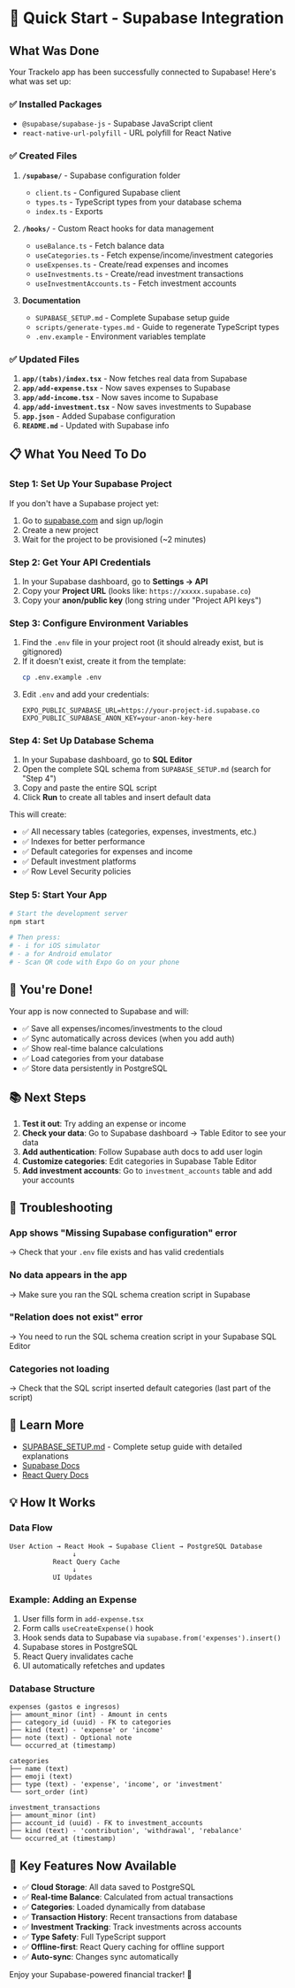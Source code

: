 # 🚀 Quick Start - Supabase Integration

## What Was Done

Your Trackelo app has been successfully connected to Supabase! Here's what was set up:

### ✅ Installed Packages
- `@supabase/supabase-js` - Supabase JavaScript client
- `react-native-url-polyfill` - URL polyfill for React Native

### ✅ Created Files
1. **`/supabase/`** - Supabase configuration folder
   - `client.ts` - Configured Supabase client
   - `types.ts` - TypeScript types from your database schema
   - `index.ts` - Exports

2. **`/hooks/`** - Custom React hooks for data management
   - `useBalance.ts` - Fetch balance data
   - `useCategories.ts` - Fetch expense/income/investment categories
   - `useExpenses.ts` - Create/read expenses and incomes
   - `useInvestments.ts` - Create/read investment transactions
   - `useInvestmentAccounts.ts` - Fetch investment accounts

3. **Documentation**
   - `SUPABASE_SETUP.md` - Complete Supabase setup guide
   - `scripts/generate-types.md` - Guide to regenerate TypeScript types
   - `.env.example` - Environment variables template

### ✅ Updated Files
1. **`app/(tabs)/index.tsx`** - Now fetches real data from Supabase
2. **`app/add-expense.tsx`** - Now saves expenses to Supabase
3. **`app/add-income.tsx`** - Now saves income to Supabase
4. **`app/add-investment.tsx`** - Now saves investments to Supabase
5. **`app.json`** - Added Supabase configuration
6. **`README.md`** - Updated with Supabase info

## 📋 What You Need To Do

### Step 1: Set Up Your Supabase Project

If you don't have a Supabase project yet:

1. Go to [supabase.com](https://supabase.com) and sign up/login
2. Create a new project
3. Wait for the project to be provisioned (~2 minutes)

### Step 2: Get Your API Credentials

1. In your Supabase dashboard, go to **Settings → API**
2. Copy your **Project URL** (looks like: `https://xxxxx.supabase.co`)
3. Copy your **anon/public key** (long string under "Project API keys")

### Step 3: Configure Environment Variables

1. Find the `.env` file in your project root (it should already exist, but is gitignored)
2. If it doesn't exist, create it from the template:
   ```bash
   cp .env.example .env
   ```
3. Edit `.env` and add your credentials:
   ```
   EXPO_PUBLIC_SUPABASE_URL=https://your-project-id.supabase.co
   EXPO_PUBLIC_SUPABASE_ANON_KEY=your-anon-key-here
   ```

### Step 4: Set Up Database Schema

1. In your Supabase dashboard, go to **SQL Editor**
2. Open the complete SQL schema from `SUPABASE_SETUP.md` (search for "Step 4")
3. Copy and paste the entire SQL script
4. Click **Run** to create all tables and insert default data

This will create:
- ✅ All necessary tables (categories, expenses, investments, etc.)
- ✅ Indexes for better performance
- ✅ Default categories for expenses and income
- ✅ Default investment platforms
- ✅ Row Level Security policies

### Step 5: Start Your App

```bash
# Start the development server
npm start

# Then press:
# - i for iOS simulator
# - a for Android emulator
# - Scan QR code with Expo Go on your phone
```

## 🎉 You're Done!

Your app is now connected to Supabase and will:
- ✅ Save all expenses/incomes/investments to the cloud
- ✅ Sync automatically across devices (when you add auth)
- ✅ Show real-time balance calculations
- ✅ Load categories from your database
- ✅ Store data persistently in PostgreSQL

## 📚 Next Steps

1. **Test it out**: Try adding an expense or income
2. **Check your data**: Go to Supabase dashboard → Table Editor to see your data
3. **Add authentication**: Follow Supabase auth docs to add user login
4. **Customize categories**: Edit categories in Supabase Table Editor
5. **Add investment accounts**: Go to `investment_accounts` table and add your accounts

## 🐛 Troubleshooting

### App shows "Missing Supabase configuration" error
→ Check that your `.env` file exists and has valid credentials

### No data appears in the app
→ Make sure you ran the SQL schema creation script in Supabase

### "Relation does not exist" error
→ You need to run the SQL schema creation script in your Supabase SQL Editor

### Categories not loading
→ Check that the SQL script inserted default categories (last part of the script)

## 📖 Learn More

- [SUPABASE_SETUP.md](./SUPABASE_SETUP.md) - Complete setup guide with detailed explanations
- [Supabase Docs](https://supabase.com/docs)
- [React Query Docs](https://tanstack.com/query/latest)

## 💡 How It Works

### Data Flow
```
User Action → React Hook → Supabase Client → PostgreSQL Database
                ↓
           React Query Cache
                ↓
           UI Updates
```

### Example: Adding an Expense
1. User fills form in `add-expense.tsx`
2. Form calls `useCreateExpense()` hook
3. Hook sends data to Supabase via `supabase.from('expenses').insert()`
4. Supabase stores in PostgreSQL
5. React Query invalidates cache
6. UI automatically refetches and updates

### Database Structure
```
expenses (gastos e ingresos)
├── amount_minor (int) - Amount in cents
├── category_id (uuid) - FK to categories
├── kind (text) - 'expense' or 'income'
├── note (text) - Optional note
└── occurred_at (timestamp)

categories
├── name (text)
├── emoji (text)
├── type (text) - 'expense', 'income', or 'investment'
└── sort_order (int)

investment_transactions
├── amount_minor (int)
├── account_id (uuid) - FK to investment_accounts
├── kind (text) - 'contribution', 'withdrawal', 'rebalance'
└── occurred_at (timestamp)
```

## 🎯 Key Features Now Available

- ✅ **Cloud Storage**: All data saved to PostgreSQL
- ✅ **Real-time Balance**: Calculated from actual transactions
- ✅ **Categories**: Loaded dynamically from database
- ✅ **Transaction History**: Recent transactions from database
- ✅ **Investment Tracking**: Track investments across accounts
- ✅ **Type Safety**: Full TypeScript support
- ✅ **Offline-first**: React Query caching for offline support
- ✅ **Auto-sync**: Changes sync automatically

Enjoy your Supabase-powered financial tracker! 🎊

